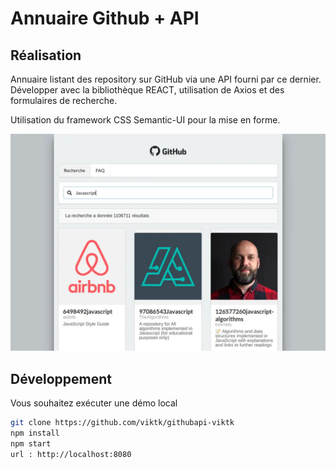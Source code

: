 # Annuaire Github + API

## Réalisation 

Annuaire listant des repository sur GitHub via une API fourni par ce dernier. Développer avec la bibliothèque REACT, utilisation de Axios et des formulaires de recherche.

Utilisation du framework CSS Semantic-UI pour la mise en forme.


![résultat](result.webp)

## Développement

Vous souhaitez exécuter une démo local

```bash
git clone https://github.com/viktk/githubapi-viktk
npm install
npm start
url : http://localhost:8080
```